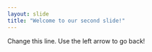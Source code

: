 ```yaml
---
layout: slide
title: "Welcome to our second slide!"
---
```

Change this line.
Use the left arrow to go back!
